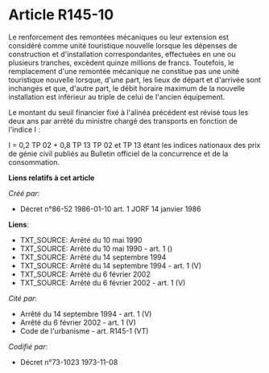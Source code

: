 # Article R145-10

Le renforcement des remontées mécaniques ou leur extension est considéré comme unité touristique nouvelle lorsque les
dépenses de construction et d'installation correspondantes, effectuées en une ou plusieurs tranches, excèdent quinze millions
de francs. Toutefois, le remplacement d'une remontée mécanique ne constitue pas une unité touristique nouvelle lorsque, d'une
part, les lieux de départ et d'arrivée sont inchangés et que, d'autre part, le débit horaire maximum de la nouvelle
installation est inférieur au triple de celui de l'ancien équipement.

Le montant du seuil financier fixé à l'alinéa précédent est révisé tous les deux ans par arrêté du ministre chargé des
transports en fonction de l'indice I :

I = 0,2 TP 02 + 0,8 TP 13 TP 02 et TP 13 étant les indices nationaux des prix de génie civil publiés au Bulletin officiel de
la concurrence et de la consommation.

**Liens relatifs à cet article**

_Créé par_:

  - Décret n°86-52 1986-01-10 art. 1 JORF 14 janvier 1986

**Liens**:

  - TXT_SOURCE: Arrêté du 10 mai 1990
  - TXT_SOURCE: Arrêté du 10 mai 1990 - art. 1 ()
  - TXT_SOURCE: Arrêté du 14 septembre 1994
  - TXT_SOURCE: Arrêté du 14 septembre 1994 - art. 1 (V)
  - TXT_SOURCE: Arrêté du 6 février 2002
  - TXT_SOURCE: Arrêté du 6 février 2002 - art. 1 (V)

_Cité par_:

  - Arrêté du 14 septembre 1994 - art. 1 (V)
  - Arrêté du 6 février 2002 - art. 1 (V)
  - Code de l'urbanisme - art. R145-1 (VT)

_Codifié par_:

  - Décret n°73-1023 1973-11-08
